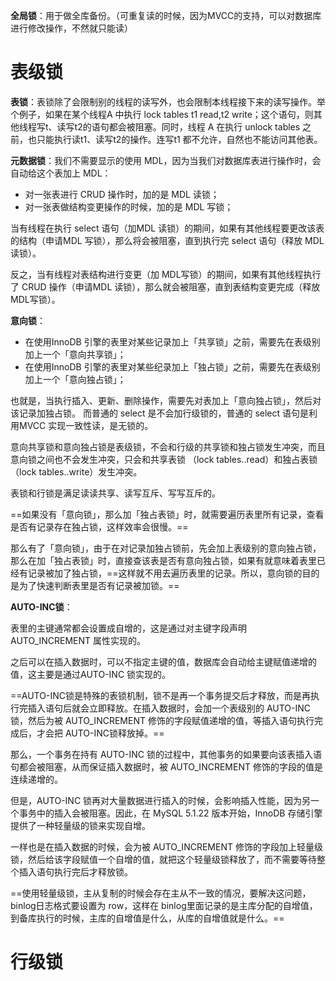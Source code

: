 
**全局锁**：用于做全库备份。（可重复读的时候，因为MVCC的支持，可以对数据库进行修改操作，不然就只能读）

# 表级锁
**表锁**：表锁除了会限制别的线程的读写外，也会限制本线程接下来的读写操作。举个例子，如果在某个线程A 中执行 lock tables t1 read,t2 write；这个语句，则其他线程写t、读写t2的语句都会被阻塞。同时，线程 A 在执行 unlock tables 之前，也只能执行读t1、读写t2的操作。连写t1 都不允许，自然也不能访问其他表。

**元数据锁**：我们不需要显示的使用 MDL，因为当我们对数据库表进行操作时，会自动给这个表加上 MDL：
- ﻿对一张表进行 CRUD 操作时，加的是 MDL 读锁；
- ﻿﻿对一张表做结构变更操作的时候，加的是 MDL 写锁；

当有线程在执行 select 语句（加MDL 读锁）的期间，如果有其他线程要更改该表的结构（申请MDL 写锁），那么将会被阻塞，直到执行完 select 语句（释放 MDL 读锁）。

反之，当有线程对表结构进行变更（加 MDL写锁）的期间，如果有其他线程执行了 CRUD 操作（申请MDL 读锁），那么就会被阻塞，直到表结构变更完成（释放 MDL写锁）。



**意向锁**：
- ﻿﻿在使用InnoDB 引擎的表里对某些记录加上「共享锁」之前，需要先在表级别加上一个「意向共享锁」；
- ﻿﻿在使用InnoDB 引擎的表里对某些纪录加上「独占锁」之前，需要先在表级别加上一个「意向独占锁」；

也就是，当执行插入、更新、删除操作，需要先对表加上「意向独占锁」，然后对该记录加独占锁。
而普通的 select 是不会加行级锁的，普通的 select 语句是利用MVCC 实现一致性读，是无锁的。

意向共享锁和意向独占锁是表级锁，不会和行级的共享锁和独占锁发生冲突，而且意向锁之间也不会发生冲突，只会和共享表锁 （lock tables..read）和独占表锁 （lock tables..write）发生冲突。

表锁和行锁是满足读读共享、读写互斥、写写互斥的。

==如果没有「意向锁」，那么加「独占表锁」时，就需要遍历表里所有记录，查看是否有记录存在独占锁，这样效率会很慢。==

那么有了「意向锁」，由于在对记录加独占锁前，先会加上表级别的意向独占锁，那么在加「独占表锁」时，直接查该表是否有意向独占锁，如果有就意味着表里已经有记录被加了独占锁，==这样就不用去遍历表里的记录。所以，意向锁的目的是为了快速判断表里是否有记录被加锁。==


**AUTO-INC锁**：

表里的主键通常都会设置成自增的，这是通过对主键字段声明 AUTO_INCREMENT 属性实现的。

之后可以在插入数据时，可以不指定主键的值，数据库会自动给主键赋值递增的值，这主要是通过AUTO-INC 锁实现的。

==AUTO-INC锁是特殊的表锁机制，锁不是再一个事务提交后才释放，而是再执行完插入语句后就会立即释放。在插入数据时，会加一个表级别的 AUTO-INC锁，然后为被 AUTO_INCREMENT 修饰的字段赋值递增的值，等插入语句执行完成后，才会把 AUTO-INC锁释放掉。==

那么，一个事务在持有 AUTO-INC 锁的过程中，其他事务的如果要向该表插入语句都会被阻塞，从而保证插入数据时，被 AUTO_INCREMENT 修饰的字段的值是连续递增的。

但是，AUTO-INC 锁再对大量数据进行插入的时候，会影响插入性能，因为另一个事务中的插入会被阻塞。因此，在 MySQL 5.1.22 版本开始，InnoDB 存储引擎提供了一种轻量级的锁来实现自增。

一样也是在插入数据的时候，会为被 AUTO_INCREMENT 修饰的字段加上轻量级锁，然后给该字段赋值一个自增的值，就把这个轻量级锁释放了，而不需要等待整个插入语句执行完后才释放锁。

==使用轻量级锁，主从复制的时候会存在主从不一致的情况，要解决这问题，binlog日志格式要设置为 row，这样在 binlog里面记录的是主库分配的自增值，到备库执行的时候，主库的自增值是什么，从库的自增值就是什么。==

# 行级锁
